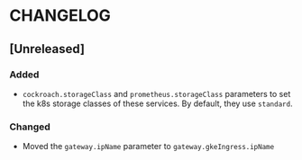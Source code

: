 # CHANGELOG

## [Unreleased]

### Added
- `cockroach.storageClass` and `prometheus.storageClass` parameters to set the k8s storage classes of these services.
  By default, they use `standard`.

### Changed
- Moved the `gateway.ipName` parameter to `gateway.gkeIngress.ipName`
